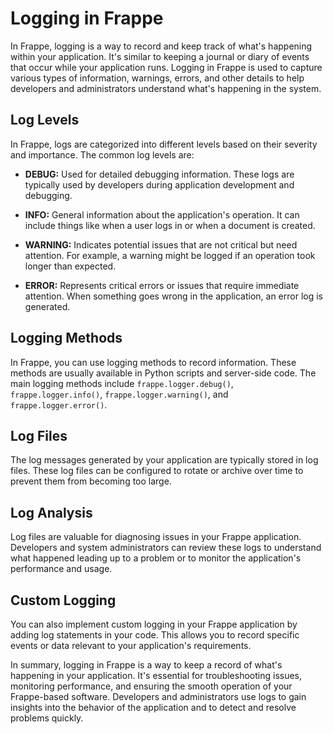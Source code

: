 # Logging in Frappe

In Frappe, logging is a way to record and keep track of what's happening within your application. It's similar to keeping a journal or diary of events that occur while your application runs. Logging in Frappe is used to capture various types of information, warnings, errors, and other details to help developers and administrators understand what's happening in the system.

## Log Levels

In Frappe, logs are categorized into different levels based on their severity and importance. The common log levels are:

- **DEBUG:** Used for detailed debugging information. These logs are typically used by developers during application development and debugging.

- **INFO:** General information about the application's operation. It can include things like when a user logs in or when a document is created.

- **WARNING:** Indicates potential issues that are not critical but need attention. For example, a warning might be logged if an operation took longer than expected.

- **ERROR:** Represents critical errors or issues that require immediate attention. When something goes wrong in the application, an error log is generated.

## Logging Methods

In Frappe, you can use logging methods to record information. These methods are usually available in Python scripts and server-side code. The main logging methods include `frappe.logger.debug()`, `frappe.logger.info()`, `frappe.logger.warning()`, and `frappe.logger.error()`.

## Log Files

The log messages generated by your application are typically stored in log files. These log files can be configured to rotate or archive over time to prevent them from becoming too large.

## Log Analysis

Log files are valuable for diagnosing issues in your Frappe application. Developers and system administrators can review these logs to understand what happened leading up to a problem or to monitor the application's performance and usage.

## Custom Logging

You can also implement custom logging in your Frappe application by adding log statements in your code. This allows you to record specific events or data relevant to your application's requirements.

In summary, logging in Frappe is a way to keep a record of what's happening in your application. It's essential for troubleshooting issues, monitoring performance, and ensuring the smooth operation of your Frappe-based software. Developers and administrators use logs to gain insights into the behavior of the application and to detect and resolve problems quickly.
